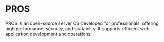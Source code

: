 # PROS
PROS is an open-source server OS developed for professionals, offering high performance, security, and scalability. It supports efficient web application development and operations.
